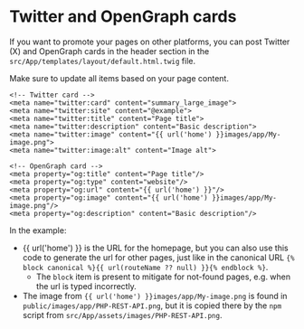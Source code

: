 # Twitter and OpenGraph cards

If you want to promote your pages on other platforms, you can post Twitter (X) and OpenGraph cards in the header section in the `src/App/templates/layout/default.html.twig` file.

Make sure to update all items based on your page content.

```twig
<!-- Twitter card -->
<meta name="twitter:card" content="summary_large_image">
<meta name="twitter:site" content="@example">
<meta name="twitter:title" content="Page title">
<meta name="twitter:description" content="Basic description">
<meta name="twitter:image" content="{{ url('home') }}images/app/My-image.png">
<meta name="twitter:image:alt" content="Image alt">

<!-- OpenGraph card -->
<meta property="og:title" content="Page title"/>
<meta property="og:type" content="website"/>
<meta property="og:url" content="{{ url('home') }}"/>
<meta property="og:image" content="{{ url('home') }}images/app/My-image.png"/>
<meta property="og:description" content="Basic description"/>
```

In the example:

- {{ url('home') }} is the URL for the homepage, but you can also use this code to generate the url for other pages, just like in the canonical URL `{% block canonical %}{{ url(routeName ?? null) }}{% endblock %}`.
  - The `block` item is present to mitigate for not-found pages, e.g. when the url is typed incorrectly.
- The image from `{{ url('home') }}images/app/My-image.png` is found in `public/images/app/PHP-REST-API.png`, but it is copied there by the `npm` script from `src/App/assets/images/PHP-REST-API.png`.
